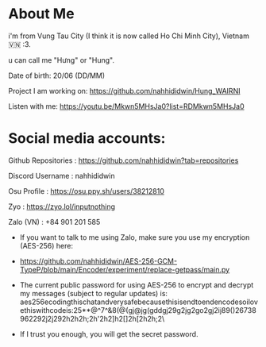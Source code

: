 # About Me

i'm from Vung Tau City (I think it is now called Ho Chi Minh City), Vietnam 🇻🇳 :3.

u can call me "Hưng" or "Hung".

Date of birth: 20/06 (DD/MM)

Project I am working on: https://github.com/nahhididwin/Hung_WAIRNI

Listen with me: https://youtu.be/Mkwn5MHsJa0?list=RDMkwn5MHsJa0

# Social media accounts:

Github Repositories : https://github.com/nahhididwin?tab=repositories

Discord Username : nahhididwin

Osu Profile : https://osu.ppy.sh/users/38212810

Zyo : https://zyo.lol/inputnothing







Zalo (VN) : +84 901 201 585

+ If you want to talk to me using Zalo, make sure you use my encryption (AES-256) here: 

+ https://github.com/nahhididwin/AES-256-GCM-TypeP/blob/main/Encoder/experiment/replace-getpass/main.py

+ The current public password for using AES-256 to encrypt and decrypt my messages (subject to regular updates) is: aes256ecodingthischatandverysafebecausethisisendtoendencodesoilovethiswithcodeis:25**@^7^&8(@(gj@jg(gddgj29g2jg2go2gj2ij89()26738962292j2j292h2h2h;2h'2h2]h2[]2h[2h2h;2\\

+ If I trust you enough, you will get the secret password.

